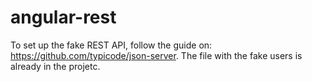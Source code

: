 # angular-rest

To set up the fake REST API, follow the guide on: https://github.com/typicode/json-server. The file with the fake users is already in the projetc.
